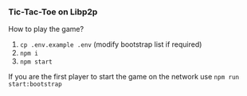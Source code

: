 
### Tic-Tac-Toe on Libp2p  

How to play the game?
1. `cp .env.example .env` (modify bootstrap list if required)
2. `npm i`
3. `npm start`

If you are the first player to start the game on the network use `npm run start:bootstrap` 
